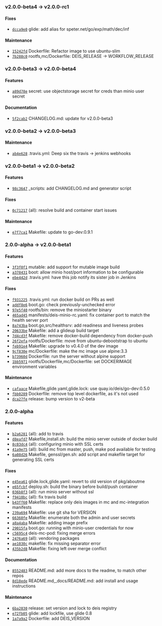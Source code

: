 ### v2.0.0-beta4 -> v2.0.0-rc1

#### Fixes

 - [`dcca9e0`](https://github.com/deis/minio/commit/dcca9e05bbbb997c969d1deb5d9e643f6f39217a) glide: add alias for speter.net/go/exp/math/dec/inf

#### Maintenance

 - [`15242fd`](https://github.com/deis/minio/commit/15242fdb9cb8655769154d3b8c55a297e113b6a7) Dockerfile: Refactor image to use ubuntu-slim
 - [`7b288c0`](https://github.com/deis/minio/commit/7b288c050e3e95040e62cafb3ba63770e958db1e) rootfs,mc/Dockerfile: DEIS_RELEASE -> WORKFLOW_RELEASE

### v2.0.0-beta3 -> v2.0.0-beta4

#### Features

 - [`a89d78e`](https://github.com/deis/minio/commit/a89d78e0a9da142512b81e7ad6e31f9596d4cb6e) secret: use objectstorage secret for creds than minio user secret

#### Documentation

 - [`5f2cab2`](https://github.com/deis/minio/commit/5f2cab2eaeed8de2272577edb12a60d1b34454a8) CHANGELOG.md: update for v2.0.0-beta3

### v2.0.0-beta2 -> v2.0.0-beta3

#### Maintenance

 - [`ab4e628`](https://github.com/deis/minio/commit/ab4e62874733d68a946c83fb751e7958fb6e2a54) .travis.yml: Deep six the travis -> jenkins webhooks

### v2.0.0-beta1 -> v2.0.0-beta2

#### Features

 - [`98c3647`](https://github.com/deis/minio/commit/98c364764bc058fd3ad018b7799e0cc6e2a7d268) _scripts: add CHANGELOG.md and generator script

#### Fixes

 - [`0c71217`](https://github.com/deis/minio/commit/0c712173fead2785ee99fdba98830772819d71ee) (all): resolve build and container start issues


#### Maintenance

 - [`e7f7ca1`](https://github.com/deis/minio/commit/e7f7ca102b4b8944ceb7c4de61d95c07e2a142ad) Makefile: update to go-dev:0.9.1

### 2.0.0-alpha -> v2.0.0-beta1

#### Features

 - [`3f3f0f1`](https://github.com/deis/minio/commit/3f3f0f114527bb4491852e2c16e49969639fd713) mutable: add support for mutable image build
 - [`a378431`](https://github.com/deis/minio/commit/a37843169486d3f1eee2b157ecc97473303a706d) boot: allow minio host/port information to be configurable
 - [`ebe442d`](https://github.com/deis/minio/commit/ebe442d6bf0073af61f9576911f8ab8389a6a288) .travis.yml: have this job notify its sister job in Jenkins

#### Fixes

 - [`f931225`](https://github.com/deis/minio/commit/f93122593c873ce1b45826146039a3b8c0d8f855) .travis.yml: run docker build on PRs as well
 - [`addf8e6`](https://github.com/deis/minio/commit/addf8e6225cab434b546795a532284fa8db16f73) boot.go: check previously-unchecked error
 - [`97e5f40`](https://github.com/deis/minio/commit/97e5f40ed0abdded82e712da0459a30975afdd82) rootfs/bin: remove the miniostarter binary
 - [`465ad45`](https://github.com/deis/minio/commit/465ad45be7762117c639410d6b52a54311876ef9) manifests/deis-minio-rc.yaml: fix container port to match the health server port
 - [`8a743ba`](https://github.com/deis/minio/commit/8a743baf793be6ef361b922fb49b3e0f18de128b) boot.go,src/healthsrv: add readiness and liveness probes
 - [`20633be`](https://github.com/deis/minio/commit/20633bee15b90fe0b7eb8ee0bbf1dca78064a170) Makefile: add a glideup build target
 - [`7d4cd3f`](https://github.com/deis/minio/commit/7d4cd3f8ae7f562384707778ebdbf3968e0614da) Makefile: remove docker-build dependency from docker-push
 - [`26f2efa`](https://github.com/deis/minio/commit/26f2efa312756bc6ba8a9f2df967fcbcb9df1785) rootfs/Dockerfile: move from ubuntu-debootstrap to ubuntu
 - [`feb91e4`](https://github.com/deis/minio/commit/feb91e4ff2ad518fa3bd1649c54fe4c74dec998d) Makefile: upgrade to v0.4.0 of the dev image
 - [`9cf830e`](https://github.com/deis/minio/commit/9cf830ede83f725aa70110948a3f72a4f57b9616) mc/Dockerfile: make the mc image use alpine:3.3
 - [`b73960d`](https://github.com/deis/minio/commit/b73960d51164644e2921e413b30abd81d413c49e) Dockerfile: run the server without alpine support
 - [`1bb5971`](https://github.com/deis/minio/commit/1bb5971277473b90590a28b2023b0274a4ec25f9) rootfs/Dockerfile,mc/Dockerfile: set DOCKERIMAGE environment variables

#### Maintenance

 - [`cafaace`](https://github.com/deis/minio/commit/cafaaceb18bc190aca19cccedebf5e9a8a8d3ab3) Makefile,glide.yaml,glide.lock: use quay.io/deis/go-dev:0.5.0
 - [`fbb0289`](https://github.com/deis/minio/commit/fbb0289e3bb006950e72972a7fd87bf9d172622f) Dockerfile: remove top level dockerfile, as it's not used
 - [`dca27fe`](https://github.com/deis/minio/commit/dca27febece6a6e38d23d8b0fee7b541b0cea2a8) release: bump version to v2-beta

### 2.0.0-alpha

#### Features

 - [`b2a6281`](https://github.com/deis/minio/commit/b2a6281efc6abf859599d2f86bbd51b8fad34b36) (all): add to travis
 - [`d8eafd7`](https://github.com/deis/minio/commit/d8eafd788fff1200dd01c24991f6739077f8e39e) Makefile,install.sh: build the minio server outside of docker build
 - [`8c03dc4`](https://github.com/deis/minio/commit/8c03dc44e231c3aecc9cf6b0220c42db3a08bd58) (all): configuring minio with SSL certs
 - [`41a9e75`](https://github.com/deis/minio/commit/41a9e75bcfa9ab7016da66643d1f326a75c9fa8f) (all): build mc from master, push, make pod available for testing
 - [`6a08d26`](https://github.com/deis/minio/commit/6a08d26cf1e9a56f2c8313846ece1e5e9cd51974) Makefile, genssl/gen.sh: add script and makefile target for generating SSL certs

#### Fixes

 - [`e45ea61`](https://github.com/deis/minio/commit/e45ea61bbb74cd250fc937932f14c453ec133c1b) glide.lock,glide.yaml: revert to old version of pkg/aboutme
 - [`e65fcbf`](https://github.com/deis/minio/commit/e65fcbfb70da2ce4007ebad33021d34725901c8f) deploy.sh: build the binary before build/push container
 - [`036b8f3`](https://github.com/deis/minio/commit/036b8f3fb5b8cbfc932b2ebd2024b58b1c53fce7) (all): run minio server without ssl
 - [`f9410bc`](https://github.com/deis/minio/commit/f9410bc3f25f65516a235cb6f4614ed239969c77) (all): fix travis build
 - [`b43ff60`](https://github.com/deis/minio/commit/b43ff60bace5a7449b45ea43651554fb6fe0e998) Makefile: replace only deis images in mc and mc-integration manifests
 - [`239a694`](https://github.com/deis/minio/commit/239a694beda662791fb47431aa150ee44f23021c) Makefile: use git sha for VERSION
 - [`66360fe`](https://github.com/deis/minio/commit/66360fec1c7719efe3fd402d3840bcd138f02521) Makefile: enumerate both the admin and user secrets
 - [`a8a4aba`](https://github.com/deis/minio/commit/a8a4abafeefd2e35fd385352b892cb605ade81b2) Makefile: adding image prefix
 - [`29015fa`](https://github.com/deis/minio/commit/29015fa5405302cf819df9991d5feeb0099a356e) boot.go: running with minio-user credentials for now
 - [`c5695c4`](https://github.com/deis/minio/commit/c5695c433f1a9956654c18fe6b66e7f4435454a0) deis-mc-pod: fixing merge errors
 - [`2476a69`](https://github.com/deis/minio/commit/2476a69ebf6e2ae57a0abb32db2058fb223223cd) (all): vendoring packages
 - [`ae1030c`](https://github.com/deis/minio/commit/ae1030c4b40b4de753db6ee13ede00292fd27533) makefile: fix missing separator error
 - [`435b2d8`](https://github.com/deis/minio/commit/435b2d8fcf85cea8ec7c19bd8d9dfdf5f31de863) Makefile: fixing left over merge conflict

#### Documentation

 - [`8552483`](https://github.com/deis/minio/commit/8552483429a58c3ffe152a70843775b2d70d8699) README.md: add more docs to the readme, to match other repos
 - [`8d18ede`](https://github.com/deis/minio/commit/8d18ede868a8b1ca23f64cd25dd4d323e3f6babc) README.md,_docs/README.md: add install and usage instructions

#### Maintenance

 - [`6ba2830`](https://github.com/deis/minio/commit/6ba28302367478cab4c6a63f41dae473b352447c) release: set version and lock to deis registry
 - [`e72fb05`](https://github.com/deis/minio/commit/e72fb059900cc03c58e553bab7743708c635b295) glide: add lockfile, use glide 0.8
 - [`1a7a9a2`](https://github.com/deis/minio/commit/1a7a9a205f14cabd622b7accd72963de5f5a872e) Dockerfile: add DEIS_VERSION
